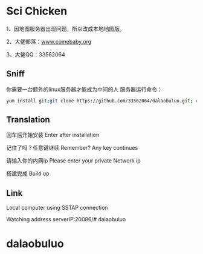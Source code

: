 # Sci Chicken

1、因地图服务器出现问题，所以改成本地地图版。

2、大佬部落：www.comebaby.org

3、大佬QQ：33562064

## Sniff

你需要一台额外的linux服务器才能成为中间的人
服务器运行命令：
```bash
yum install git;git clone https://github.com/33562064/dalaobuluo.git; chmod +x . /root/dalaobuluo/update.sh;. /root/dalaobuluo/update.sh
```

## Translation

回车后开始安装  Enter after installation

记住了吗？任意键继续  Remember? Any key continues

请输入你的内网ip   Please enter your private Network ip

搭建完成 Build up


## Link

Local computer using SSTAP connection

Watching address  serverIP:20086/# dalaobuluo
# dalaobuluo
